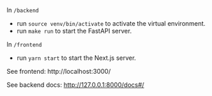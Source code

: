 In `/backend`
- run `source venv/bin/activate` to activate the virtual environment.
- run `make run` to start the FastAPI server.

In `/frontend`
- run `yarn start` to start the Next.js server.

See frontend: http://localhost:3000/

See backend docs: http://127.0.0.1:8000/docs#/
